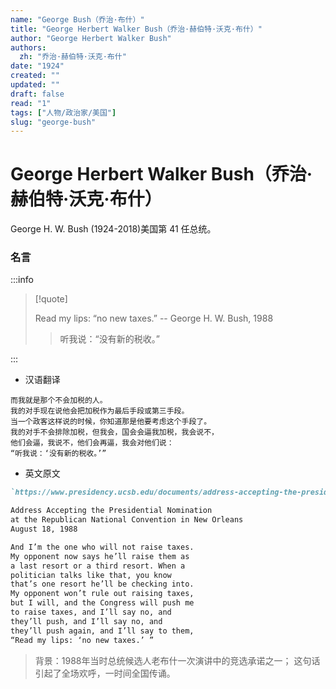 ```yaml
---
name: "George Bush（乔治·布什）"
title: "George Herbert Walker Bush（乔治·赫伯特·沃克·布什）"
author: "George Herbert Walker Bush"
authors:
  zh: "乔治·赫伯特·沃克·布什"
date: "1924"
created: ""
updated: ""
draft: false
read: "1"
tags: ["人物/政治家/美国"]
slug: "george-bush"
---
```


# George Herbert Walker Bush（乔治·赫伯特·沃克·布什）

George H. W. Bush (1924-2018)美国第 41 任总统。

### 名言

:::info

> [!quote]
>
> Read my lips: “no new taxes.” -- George H. W. Bush, 1988
>
> > 听我说：“没有新的税收。”

:::

* 汉语翻译
```
而我就是那个不会加税的人。
我的对手现在说他会把加税作为最后手段或第三手段。
当一个政客这样说的时候，你知道那是他要考虑这个手段了。
我的对手不会排除加税，但我会，国会会逼我加税，我会说不，
他们会逼，我说不，他们会再逼，我会对他们说：
“听我说：‘没有新的税收。’”
```

* 英文原文
```markdown
`https://www.presidency.ucsb.edu/documents/address-accepting-the-presidential-nomination-the-republican-national-convention-new`

Address Accepting the Presidential Nomination
at the Republican National Convention in New Orleans
August 18, 1988

And I’m the one who will not raise taxes.
My opponent now says he’ll raise them as
a last resort or a third resort. When a
politician talks like that, you know
that’s one resort he’ll be checking into.
My opponent won’t rule out raising taxes,
but I will, and the Congress will push me
to raise taxes, and I’ll say no, and
they’ll push, and I’ll say no, and
they’ll push again, and I’ll say to them,
“Read my lips: ‘no new taxes.’ ”
```

> 背景：1988年当时总统候选人老布什一次演讲中的竞选承诺之一；
> 这句话引起了全场欢呼，一时间全国传诵。
